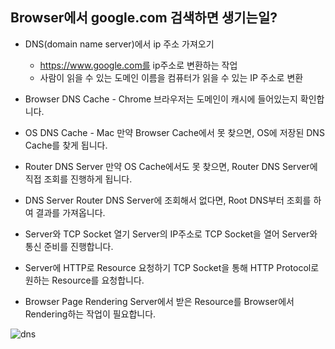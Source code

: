 ## Browser에서 google.com 검색하면 생기는일?

- DNS(domain name server)에서 ip 주소 가져오기
  - https://www.google.com를 ip주소로 변환하는 작업
  - 사람이 읽을 수 있는 도메인 이름을  컴퓨터가 읽을 수 있는 IP 주소로 변환

- Browser DNS Cache - Chrome
브라우저는 도메인이 캐시에 들어있는지 확인합니다.

- OS DNS Cache - Mac
만약 Browser Cache에서 못 찾으면, OS에 저장된 DNS Cache를 찾게 됩니다.

- Router DNS Server
만약 OS Cache에서도 못 찾으면, Router DNS Server에 직접 조회를 진행하게 됩니다.

- DNS Server
Router DNS Server에 조회해서 없다면, Root DNS부터 조회를 하여 결과를 가져옵니다.

- Server와 TCP Socket 열기
Server의 IP주소로 TCP Socket을 열어 Server와 통신 준비를 진행합니다.

- Server에 HTTP로 Resource 요청하기
TCP Socket을 통해 HTTP Protocol로 원하는 Resource를 요청합니다.

- Browser Page Rendering
Server에서 받은 Resource를 Browser에서 Rendering하는 작업이 필요합니다.

![dns](https://user-images.githubusercontent.com/58495926/73413445-0d218780-434f-11ea-9471-d10666579222.png)